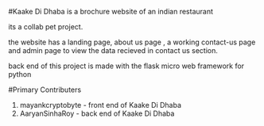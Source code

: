 #Kaake Di Dhaba is a brochure website of an indian restaurant 

its a collab pet project.

the website has a landing page, about us page , a working contact-us page and admin page to view the data recieved in contact us section.

back end of this project is made with the flask micro web framework for python

#Primary Contributers
1. mayankcryptobyte - front end of Kaake Di Dhaba
2. AaryanSinhaRoy - back end of Kaake Di Dhaba
